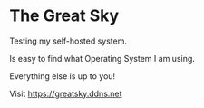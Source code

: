 # The Great Sky

Testing my self-hosted system. 

Is easy to find what Operating System I am using. 

Everything else is up to you! 

Visit https://greatsky.ddns.net
